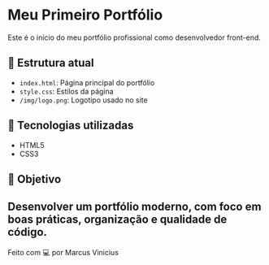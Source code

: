 # Meu Primeiro Portfólio

Este é o início do meu portfólio profissional como desenvolvedor front-end.

## 🧱 Estrutura atual

- `index.html`: Página principal do portfólio
- `style.css`: Estilos da página
- `/img/logo.png`: Logotipo usado no site

## 🚀 Tecnologias utilizadas

- HTML5
- CSS3

## 📌 Objetivo

## Desenvolver um portfólio moderno, com foco em boas práticas, organização e qualidade de código.

Feito com 💻 por Marcus Vinicius
